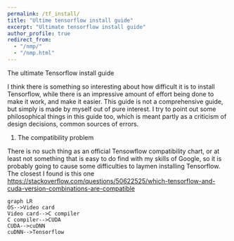 ```yaml
---
permalink: /tf_install/
title: "Ultime tensorflow install guide"
excerpt: "Ultimate tensorflow install guide"
author_profile: true
redirect_from: 
  - "/nmp/"
  - "/nmp.html"
---
```


The ultimate Tensorflow install guide

I think there is something so interesting about how difficult it is to install Tensorflow, while
there is an impressive amount of effort being done to make it work, and make it easier. This guide is
not a comprehensive guide, but simply is made by myself out of pure interest. I try to point out some philosophical
things in this guide too, which is meant partly as a criticism of design decisions, common sources of errors.

1. The compatibility problem

There is no such thing as an official Tensowflow compatibility chart, or at least not something that is easy to do find with
my skills of Google, so it is probably going to cause some difficulties to laymen installing Tensorflow.
The closest I found is this one https://stackoverflow.com/questions/50622525/which-tensorflow-and-cuda-version-combinations-are-compatible

 <pre><code class="language-mermaid">graph LR
OS--&gt;Video card
Video card--&gt;C compiler
C compiler--&gt;CUDA
CUDA--&gt;cuDNN
cuDNN--&gt;Tensorflow
</code></pre>


